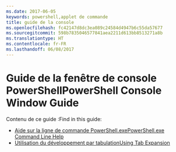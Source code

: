 ```yaml
---
ms.date: 2017-06-05
keywords: powershell,applet de commande
title: guide de la console
ms.openlocfilehash: fc42147d8dc3ea089c24584d4947b6c55da57677
ms.sourcegitcommit: 598b7835046577841aea2211d613bb8513271a8b
ms.translationtype: HT
ms.contentlocale: fr-FR
ms.lasthandoff: 06/08/2017
---
```

#  <a name="powershell-console-window-guide"></a><span data-ttu-id="01ea6-103">Guide de la fenêtre de console PowerShell</span><span class="sxs-lookup"><span data-stu-id="01ea6-103">PowerShell Console Window Guide</span></span>

<span data-ttu-id="01ea6-104">Contenu de ce guide :</span><span class="sxs-lookup"><span data-stu-id="01ea6-104">Find in this guide:</span></span>
-  [<span data-ttu-id="01ea6-105">Aide sur la ligne de commande PowerShell.exe</span><span class="sxs-lookup"><span data-stu-id="01ea6-105">PowerShell.exe Command Line Help</span></span>](console/PowerShell.exe-Command-Line-Help.md)
-  [<span data-ttu-id="01ea6-106">Utilisation du développement par tabulation</span><span class="sxs-lookup"><span data-stu-id="01ea6-106">Using Tab Expansion</span></span>](console/Using-Tab-Expansion.md)

